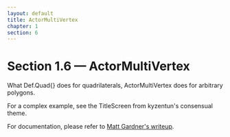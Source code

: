 ```yaml
---
layout: default
title: ActorMultiVertex
chapter: 1
section: 6
---
```


# Section 1.6 &mdash; ActorMultiVertex

What Def.Quad{} does for quadrilaterals, ActorMultiVertex does for arbitrary polygons.

For a complex example, see the TitleScreen from kyzentun's consensual theme.

For documentation, please refer to [Matt Gardner's writeup](https://github.com/stepmania/stepmania/blob/master/Docs/Themerdocs/ScreenAMVTest%20overlay.lua).